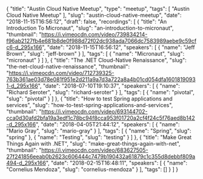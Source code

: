 {
  "title": "Austin Cloud Native Meetup",
  "type": "meetup",
  "tags": [
    "Austin Cloud Native Meetup"
  ],
  "slug": "austin-cloud-native-meetup",
  "date": "2018-11-15T16:56:12",
  "draft": false,
  "recordings": [
    {
      "title": "An Introduction To Micronaut",
      "slug": "an-introduction-to-micronaut",
      "thumbnail": "https://i.vimeocdn.com/video/739834214-f96ab2127fb4e681b8de0f988d72f02dc938ada7066dc7583989aebe9c59cfc6-d_295x166",
      "date": "2018-11-15T16:56:12",
      "speakers": [
        {
          "name": "Jeff Brown",
          "slug": "jeff-brown"
        }
      ],
      "tags": [
        {
          "name": "Micronaut",
          "slug": "micronaut"
        }
      ]
    },
    {
      "title": "The .NET Cloud-Native Renaissance",
      "slug": "the-net-cloud-native-renaissance",
      "thumbnail": "https://i.vimeocdn.com/video/712739325-763b361ae03d78e081f951e2d211a9a7d3a722a8a4b01cd054dfa16018190931-d_295x166",
      "date": "2018-07-10T19:10:37",
      "speakers": [
        {
          "name": "Richard Seroter",
          "slug": "richard-seroter"
        }
      ],
      "tags": [
        {
          "name": "pivotal",
          "slug": "pivotal"
        }
      ]
    },
    {
      "title": "How to test Spring applications and services",
      "slug": "how-to-test-spring-applications-and-services",
      "thumbnail": "https://i.vimeocdn.com/video/693144702-cca0d30afd2bfa19a3edf1c78bc94f8cca953f01720a2cf4f24c5f76aed8b142-d_295x166",
      "date": "2018-04-05T21:44:12",
      "speakers": [
        {
          "name": "Mario Gray",
          "slug": "mario-gray"
        }
      ],
      "tags": [
        {
          "name": "Spring",
          "slug": "spring"
        },
        {
          "name": "Testing",
          "slug": "testing"
        }
      ]
    },
    {
      "title": "Make Great Things Again with .NET",
      "slug": "make-great-things-again-with-net",
      "thumbnail": "https://i.vimeocdn.com/video/683627505-27f241856eeab0b2623c606444c7479b190432a61879c1c355d8debbf809a494-d_295x166",
      "date": "2018-02-15T16:48:11",
      "speakers": [
        {
          "name": "Cornelius Mendoza",
          "slug": "cornelius-mendoza"
        }
      ],
      "tags": []
    }
  ]
}